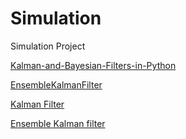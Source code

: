# Simulation
Simulation Project

[ Kalman-and-Bayesian-Filters-in-Python](https://github.com/rlabbe/Kalman-and-Bayesian-Filters-in-Python)

[EnsembleKalmanFilter](https://filterpy.readthedocs.io/en/latest/kalman/EnsembleKalmanFilter.html)

[Kalman Filter](https://en.wikipedia.org/wiki/Kalman_filter)

[Ensemble Kalman filter](https://en.wikipedia.org/wiki/Ensemble_Kalman_filter)
